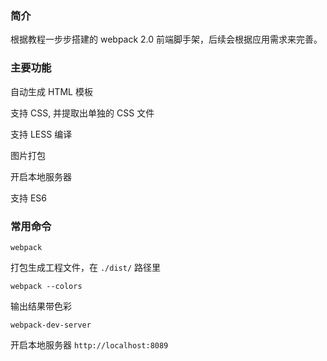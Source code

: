 ### 简介

根据教程一步步搭建的 webpack 2.0 前端脚手架，后续会根据应用需求来完善。

### 主要功能

自动生成 HTML 模板

支持 CSS, 并提取出单独的 CSS 文件

支持 LESS 编译

图片打包

开启本地服务器

支持 ES6

### 常用命令

`webpack`

打包生成工程文件，在 `./dist/` 路径里

`webpack --colors`

输出结果带色彩

`webpack-dev-server` 

开启本地服务器 `http://localhost:8089`